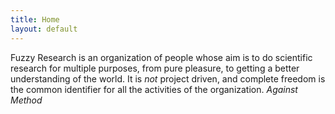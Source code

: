 ```yaml
---
title: Home
layout: default
---
```


Fuzzy Research is an organization of people whose aim is to do scientific research for multiple purposes, from pure pleasure, to getting a better understanding of the world.
It is _not_ project driven, and complete freedom is the common identifier for all the activities of the organization. _Against Method_
